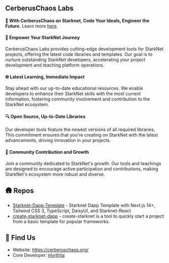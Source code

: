 ## CerberusChaos Labs

**🔑 With CerberusChaos on Starknet, Code Your Ideals, Engineer the Future.** Learn more [here](https://cerberuschaos.org/).

#### 🚀 Empower Your StarkNet Journey

CerberusChaos Labs provides cutting-edge development tools for StarkNet projects, offering the latest code libraries and templates. Our goal is to nurture outstanding StarkNet developers, accelerating your project development and teaching platform operations.

#### 🌐 Latest Learning, Immediate Impact

Stay ahead with our up-to-date educational resources. We enable developers to enhance their StarkNet skills with the most current information, fostering community involvement and contribution to the StarkNet ecosystem.

#### 🔍 Open Source, Up-to-Date Libraries

Our developer tools feature the newest versions of all required libraries. This commitment ensures that you're creating on StarkNet with the latest advancements, driving innovation in your projects.

#### 🌟 Community Contribution and Growth

Join a community dedicated to StarkNet's growth. Our tools and teachings are designed to encourage active participation and contributions, making StarkNet's ecosystem more robust and diverse.

## 🛖 Repos

- [Starknet-Dapp-Template](https://github.com/CerberusChaos/Starknet-Dapp-Template) - Starknet Dapp Template with Next.js 14+, Tailwind CSS 3, TypeScript, DaisyUI, and Starknet-React
- [create-starknet-dapp](https://github.com/CerberusChaos/create-starknet-dapp) - create-starknet is a tool to quickly start a project from a basic template for popular frameworks.

## 🦦 Find Us

- Website: https://cerberuschaos.org/
- Core Developer: [nlyrthiia](https://github.com/nlyrthiia)
